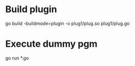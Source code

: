 # Build plugin

go build -buildmode=plugin -o plug1/plug.so plug1/plug.go

# Execute dummy pgm

go run *.go